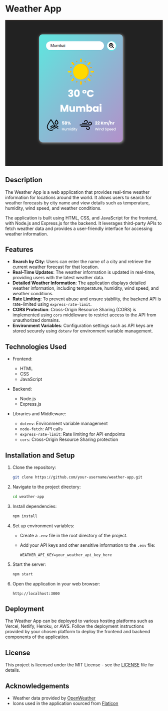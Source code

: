 
# Weather App

![Weather App Screenshot](weather-app-screenshot.png)

## Description

The Weather App is a web application that provides real-time weather information for locations around the world. It allows users to search for weather forecasts by city name and view details such as temperature, humidity, wind speed, and weather conditions.

The application is built using HTML, CSS, and JavaScript for the frontend, with Node.js and Express.js for the backend. It leverages third-party APIs to fetch weather data and provides a user-friendly interface for accessing weather information.

## Features

- **Search by City**: Users can enter the name of a city and retrieve the current weather forecast for that location.
- **Real-Time Updates**: The weather information is updated in real-time, providing users with the latest weather data.
- **Detailed Weather Information**: The application displays detailed weather information, including temperature, humidity, wind speed, and weather conditions.
- **Rate Limiting**: To prevent abuse and ensure stability, the backend API is rate-limited using `express-rate-limit`.
- **CORS Protection**: Cross-Origin Resource Sharing (CORS) is implemented using `cors` middleware to restrict access to the API from unauthorized domains.
- **Environment Variables**: Configuration settings such as API keys are stored securely using `dotenv` for environment variable management.

## Technologies Used

- Frontend:
  - HTML
  - CSS
  - JavaScript

- Backend:
  - Node.js
  - Express.js

- Libraries and Middleware:
  - `dotenv`: Environment variable management
  - `node-fetch`: API calls
  - `express-rate-limit`: Rate limiting for API endpoints
  - `cors`: Cross-Origin Resource Sharing protection

## Installation and Setup

1. Clone the repository:

   ```bash
   git clone https://github.com/your-username/weather-app.git
   ```

2. Navigate to the project directory:

   ```bash
   cd weather-app
   ```

3. Install dependencies:

   ```bash
   npm install
   ```

4. Set up environment variables:
   - Create a `.env` file in the root directory of the project.
   - Add your API keys and other sensitive information to the `.env` file:

     ```plaintext
     WEATHER_API_KEY=your_weather_api_key_here
     ```

5. Start the server:

   ```bash
   npm start
   ```

6. Open the application in your web browser:

   ```
   http://localhost:3000
   ```

## Deployment

The Weather App can be deployed to various hosting platforms such as Vercel, Netlify, Heroku, or AWS. Follow the deployment instructions provided by your chosen platform to deploy the frontend and backend components of the application.

## License

This project is licensed under the MIT License - see the [LICENSE](LICENSE) file for details.

## Acknowledgements

- Weather data provided by [OpenWeather](https://openweathermap.org/)
- Icons used in the application sourced from [Flaticon](https://www.flaticon.com/)
